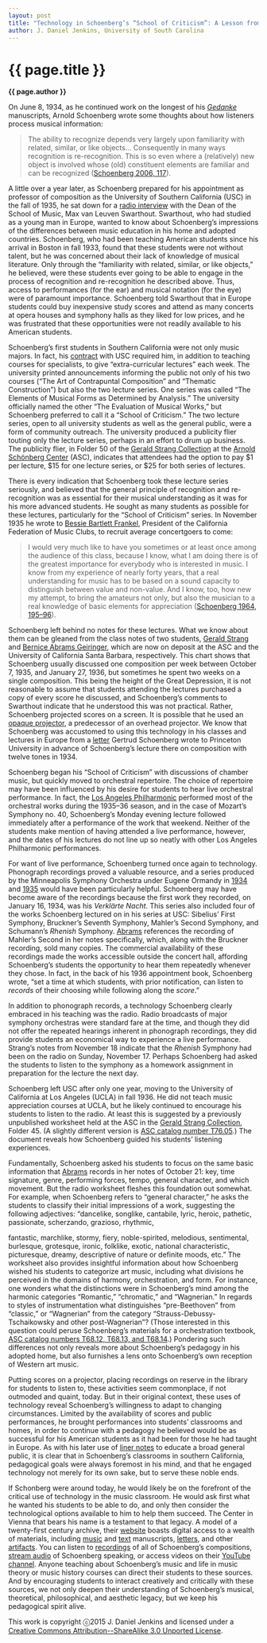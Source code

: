 ```yaml
---
layout: post
title: "Technology in Schoenberg’s “School of Criticism”: A Lesson from the Past"
author: J. Daniel Jenkins, University of South Carolina
---
```


{{ page.title }}
================

**{{ page.author }}**

On June 8, 1934, as he continued work on the longest of his [*Gedanke*](https://openlibrary.org/works/OL9266649W/The_Musical_Idea_And_the_Logic_Technique_And_Art_of_Its_Presentation) manuscripts, Arnold Schoenberg wrote some thoughts about how listeners process musical information:

> The ability to recognize depends very largely upon familiarity with related, similar, or like objects… Consequently in many ways recognition is re-recognition. This is so even where a (relatively) new object is involved whose (old) constituent elements are familiar and can be recognized ([Schoenberg 2006, 117](https://openlibrary.org/works/OL9266649W/The_Musical_Idea_And_the_Logic_Technique_And_Art_of_Its_Presentation)).

A little over a year later, as Schoenberg prepared for his appointment as professor of composition as the University of Southern California (USC) in the fall of 1935, he sat down for a [radio interview](https://openlibrary.org/works/OL3275904W/Schoenberg_and_His_World) with the Dean of the School of Music, Max van Leuven Swarthout. Swarthout, who had studied as a young man in Europe, wanted to know about Schoenberg’s impressions of the differences between music education in his home and adopted countries. Schoenberg, who had been teaching American students since his arrival in Boston in fall 1933, found that these students were not without talent, but he was concerned about their lack of knowledge of musical literature. Only through the “familiarity with related, similar, or like objects,” he believed, were these students ever going to be able to engage in the process of recognition and re-recognition he described above. Thus, access to performances (for the ear) and musical notation (for the eye) were of paramount importance. Schoenberg told Swarthout that in Europe students could buy inexpensive study scores and attend as many concerts at opera houses and symphony halls as they liked for low prices, and he was frustrated that these opportunities were not readily available to his American students.

Schoenberg’s first students in Southern California were not only music majors. In fact, his [contract](http://www.schoenberg.at/letters/search_show_letter.php?ID_Number=17930) with USC required him, in addition to teaching courses for specialists, to give “extra-curricular lectures” each week. The university printed announcements informing the public not only of his two courses (“The Art of Contrapuntal Composition” and “Thematic Construction”) but also the two lecture series. One series was called “The Elements of Musical Forms as Determined by Analysis.” The university officially named the other “The Evaluation of Musical Works,” but Schoenberg preferred to call it a “School of Criticism.” The two lecture series, open to all university students as well as the general public, were a form of community outreach. The university produced a publicity flier touting only the lecture series, perhaps in an effort to drum up business. The publicity flier, in Folder 50 of the [Gerald Strang Collection](http://www.schoenberg.at/index.php/en/?option=com_content&view=article&id=738:satellite-collection-s29) at the [Arnold Schönberg Center](http://www.schoenberg.at/index.php/en/) (ASC), indicates that attendees had the option to pay $1 per lecture, $15 for one lecture series, or $25 for both series of lectures.

There is every indication that Schoenberg took these lecture series seriously, and believed that the general principle of recognition and re-recognition was as essential for their musical understanding as it was for his more advanced students. He sought as many students as possible for these lectures, particularly for the “School of Criticism” series. In November 1935 he wrote to [Bessie Bartlett Frankel](http://www.schoenberg.at/letters/search_show_letter.php?ID_Number=2789), President of the California Federation of Music Clubs, to recruit average concertgoers to come:

> I would very much like to have you sometimes or at least once among the audience of this class, because I know, what I am doing there is of the greatest importance for everybody who is interested in music. I know from my experience of nearly forty years, that a real understanding for music has to be based on a sound capacity to distinguish between value and non-value. And I know, too, how new my attempt, to bring the amateurs not only, but also the musician to a real knowledge of basic elements for appreciation ([Schoenberg 1964, 195–96](https://openlibrary.org/books/OL7709183M/Letters)).

Schoenberg left behind no notes for these lectures. What we know about them can be gleaned from the class notes of two students, [Gerald Strang](http://www.schoenberg.at/index.php/en/?option=com_content&view=article&id=738:satellite-collection-s29) and [Bernice Abrams Geiringer](http://www.library.ucsb.edu/special-collections/performing-arts/pamss40), which are now on deposit at the ASC and the University of California Santa Barbara, respectively. This chart shows that Schoenberg usually discussed one composition per week between October 7, 1935, and January 27, 1936, but sometimes he spent two weeks on a single composition. This being the height of the Great Depression, it is not reasonable to assume that students attending the lectures purchased a copy of every score he discussed, and Schoenberg’s comments to Swarthout indicate that he understood this was not practical. Rather, Schoenberg projected scores on a screen. It is possible that he used an [opaque projector](http://en.wikipedia.org/wiki/Opaque_projector), a predecessor of an overhead projector. We know that Schoenberg was accustomed to using this technology in his classes and lectures in Europe from a [letter](http://www.schoenberg.at/letters/search_show_letter.php?ID_Number=2610) Gertrud Schoenberg wrote to Princeton University in advance of Schoenberg’s lecture there on composition with twelve tones in 1934.

Schoenberg began his “School of Criticism” with discussions of chamber music, but quickly moved to orchestral repertoire. The choice of repertoire may have been influenced by his desire for students to hear live orchestral performance. In fact, the [Los Angeles Philharmonic](http://www.laphil.com/philpedia/archives) performed most of the orchestral works during the 1935–36 season, and in the case of Mozart’s Symphony no. 40, Schoenberg’s Monday evening lecture followed immediately after a performance of the work that weekend. Neither of the students make mention of having attended a live performance, however, and the dates of his lectures do not line up so neatly with other Los Angeles Philharmonic performances.

For want of live performance, Schoenberg turned once again to technology. Phonograph recordings proved a valuable resource, and a series produced by the Minneapolis Symphony Orchestra under Eugene Ormandy in [1934](http://www.library.upenn.edu/exhibits/music/ormandy_minn/case6.html) and [1935](http://www.library.upenn.edu/exhibits/music/ormandy_minn/case7.html) would have been particularly helpful. Schoenberg may have become aware of the recordings because the first work they recorded, on January 16, 1934, was his *Verklärte Nacht*. This series also included four of the works Schoenberg lectured on in his series at USC: Sibelius’ First Symphony, Bruckner’s Seventh Symphony, Mahler’s Second Symphony, and Schumann’s *Rhenish* Symphony. [Abrams](http://www.library.ucsb.edu/special-collections/performing-arts/pamss40) references the recording of Mahler’s Second in her notes specifically, which, along with the Bruckner recording, sold many copies. The commercial availability of these recordings made the works accessible outside the concert hall, affording Schoenberg’s students the opportunity to hear them repeatedly whenever they chose. In fact, in the back of his 1936 appointment book, Schoenberg wrote, “set a time at which students, with prior notification, can listen to *records* of their choosing while following along the *score*.”

In addition to phonograph records, a technology Schoenberg clearly embraced in his teaching was the radio. Radio broadcasts of major symphony orchestras were standard fare at the time, and though they did not offer the repeated hearings inherent in phonograph recordings, they did provide students an economical way to experience a live performance. Strang’s notes from November 18 indicate that the *Rhenish* Symphony had been on the radio on Sunday, November 17. Perhaps Schoenberg had asked the students to listen to the symphony as a homework assignment in preparation for the lecture the next day.

Schoenberg left USC after only one year, moving to the University of California at Los Angeles (UCLA) in fall 1936. He did not teach music appreciation courses at UCLA, but he likely continued to encourage his students to listen to the radio. At least this is suggested by a previously unpublished worksheet held at the ASC in the [Gerald Strang Collection](http://www.schoenberg.at/index.php/en/?option=com_content&view=article&id=738:satellite-collection-s29), Folder 45. (A slightly different version is [ASC catalog number T76.05](http://www.schoenberg.at/index.php/en/archiv-2/texte).) The document reveals how Schoenberg guided his students’ listening experiences.

Fundamentally, Schoenberg asked his students to focus on the same basic information that [Abrams](http://www.library.ucsb.edu/special-collections/performing-arts/pamss40) records in her notes of October 21: key, time signature, genre, performing forces, tempo, general character, and which movement. But the radio worksheet fleshes this foundation out somewhat. For example, when Schoenberg refers to “general character,” he asks the students to classify their initial impressions of a work, suggesting the following adjectives: “dancelike, songlike, cantabile, lyric, heroic, pathetic, passionate, scherzando, grazioso, rhythmic,

fantastic, marchlike, stormy, fiery, noble-spirited, melodious, sentimental, burlesque, grotesque, ironic, folklike, exotic, national characteristic, picturesque, dreamy, descriptive of nature or definite moods, etc.” The worksheet also provides insightful information about how Schoenberg wished his students to categorize art music, including what divisions he perceived in the domains of harmony, orchestration, and form. For instance, one wonders what the distinctions were in Schoenberg’s mind among the harmonic categories “Romantic,” “chromatic,” and “Wagnerian.” In regards to styles of instrumentation what distinguishes “pre-Beethoven” from “classic,” or “Wagnerian” from the category “Strauss-Debussy-Tschaikowsky and other post-Wagnerian”? (Those interested in this question could peruse Schoenberg’s materials for a orchestration textbook, [ASC catalog numbers T68.12, T68.13, and T68.14](http://www.schoenberg.at/index.php/en/archiv-2/texte).) Pondering such differences not only reveals more about Schoenberg’s pedagogy in his adopted home, but also furnishes a lens onto Schoenberg’s own reception of Western art music.

Putting scores on a projector, placing recordings on reserve in the library for students to listen to, these activities seem commonplace, if not outmoded and quaint, today. But in their original context, these uses of technology reveal Schoenberg’s willingness to adapt to changing circumstances. Limited by the availability of scores and public performances, he brought performances into students’ classrooms and homes, in order to continue with a pedagogy he believed would be as successful for his American students as it had been for those he had taught in Europe. As with his later use of [liner notes](http://www.schoenberg.at/index.php/en/veranstaltungen-2/eventdetail/2667/-/arnold-schoenberg-symposium) to educate a broad general public, it is clear that in Schoenberg’s classrooms in southern California, pedagogical goals were always foremost in his mind, and that he engaged technology not merely for its own sake, but to serve these noble ends.

If Schonberg were around today, he would likely be on the forefront of the critical use of technology in the music classroom. He would ask first what he wanted his students to be able to do, and only then consider the technological options available to him to help them succeed. The Center in Vienna that bears his name is a testament to that legacy. A model of a twenty-first century archive, their [website](http://www.schoenberg.at/index.php/en/) boasts digital access to a wealth of materials, including [music](http://www.schoenberg.at/index.php/en/archiv-2/musik) and [text](http://www.schoenberg.at/index.php/en/archiv-2/texte) manuscripts, [letters](http://www.schoenberg.at/index.php/en/archiv-2/briefe), and other [artifacts](http://www.schoenberg.at/resources/pages/home.php). You can listen to [recordings](http://www.schoenberg.at/index.php/en/schoenberg-2/kompositionen) of all of Schoenberg’s compositions, [stream audio](http://www.schoenberg.at/index.php/en/archiv-2/schoenberg-spricht) of Schoenberg speaking, or access videos on their [YouTube channel](https://www.youtube.com/user/ascvideo). Anyone teaching about Schoenberg’s music and life in music theory or music history courses can direct their students to these sources. And by encouraging students to interact creatively and critically with these sources, we not only deepen their understanding of Schoenberg’s musical, theoretical, philosophical, and aesthetic legacy, but we keep his pedagogical spirit alive.


This work is copyright ⓒ2015 J. Daniel Jenkins and licensed under a [Creative Commons Attribution--ShareAlike 3.0 Unported License](http://creativecommons.org/licenses/by-sa/3.0/).
